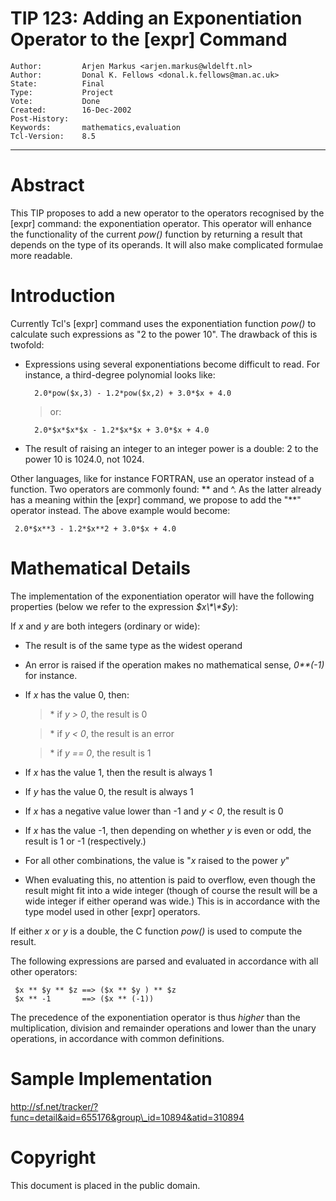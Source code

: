 # TIP 123: Adding an Exponentiation Operator to the [expr] Command
	Author:         Arjen Markus <arjen.markus@wldelft.nl>
	Author:         Donal K. Fellows <donal.k.fellows@man.ac.uk>
	State:          Final
	Type:           Project
	Vote:           Done
	Created:        16-Dec-2002
	Post-History:   
	Keywords:       mathematics,evaluation
	Tcl-Version:    8.5
-----

# Abstract

This TIP proposes to add a new operator to the operators recognised by
the [expr] command: the exponentiation operator.  This operator will
enhance the functionality of the current _pow\(\)_ function by
returning a result that depends on the type of its operands.  It will
also make complicated formulae more readable.

# Introduction

Currently Tcl's [expr] command uses the exponentiation function
_pow\(\)_ to calculate such expressions as "2 to the power 10".  The
drawback of this is twofold:

 * Expressions using several exponentiations become difficult to read.
   For instance, a third-degree polynomial looks like:

		 2.0*pow($x,3) - 1.2*pow($x,2) + 3.0*$x + 4.0

	 > or:

		 2.0*$x*$x*$x - 1.2*$x*$x + 3.0*$x + 4.0

 * The result of raising an integer to an integer power is a
   double: 2 to the power 10 is 1024.0, not 1024.

Other languages, like for instance FORTRAN, use an operator instead of
a function.  Two operators are commonly found: \*\* and ^.  As the
latter already has a meaning within the [expr] command, we propose
to add the "\*\*" operator instead.  The above example would become:

	 2.0*$x**3 - 1.2*$x**2 + 3.0*$x + 4.0

# Mathematical Details

The implementation of the exponentiation operator will have the
following properties \(below we refer to the expression _$x\*\*$y_\):

If _x_ and _y_ are both integers \(ordinary or wide\):

 * The result is of the same type as the widest operand

 * An error is raised if the operation makes no mathematical sense,
   _0\*\*\(-1\)_ for instance.

 * If _x_ has the value 0, then:

	 > \* if _y > 0_, the result is 0

	 > \* if _y < 0_, the result is an error

	 > \* if _y == 0_, the result is 1

 * If _x_ has the value 1, then the result is always 1

 * If _y_ has the value 0, the result is always 1

 * If _x_ has a negative value lower than -1 and _y < 0_, the
   result is 0

 * If _x_ has the value -1, then depending on whether _y_ is even
   or odd, the result is 1 or -1 \(respectively.\)

 * For all other combinations, the value is "_x_ raised to the power
   _y_"

 * When evaluating this, no attention is paid to overflow, even though
   the result might fit into a wide integer \(though of course the
   result will be a wide integer if either operand was wide.\)  This is
   in accordance with the type model used in other [expr] operators.

If either _x_ or _y_ is a double, the C function _pow\(\)_ is used
to compute the result.

The following expressions are parsed and evaluated in accordance with
all other operators:

	 $x ** $y ** $z ==> ($x ** $y ) ** $z
	 $x ** -1       ==> ($x ** (-1))

The precedence of the exponentiation operator is thus _higher_ than
the multiplication, division and remainder operations and lower than
the unary operations, in accordance with common definitions.

# Sample Implementation

<http://sf.net/tracker/?func=detail&aid=655176&group\_id=10894&atid=310894>

# Copyright

This document is placed in the public domain.

